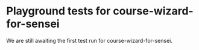 # Playground tests for course-wizard-for-sensei
We are still awaiting the first test run for course-wizard-for-sensei.
